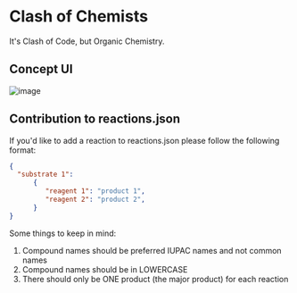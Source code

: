 # Clash of Chemists
It's Clash of Code, but Organic Chemistry.

## Concept UI
![image](https://user-images.githubusercontent.com/61446939/189540221-0d1309c9-caf4-4c10-823e-56eafaf33fe2.png)

## Contribution to reactions.json
If you'd like to add a reaction to reactions.json please follow the following format:
```json
{
  "substrate 1": 
      {
         "reagent 1": "product 1",
         "reagent 2": "product 2",
      }
}
```

Some things to keep in mind:
1. Compound names should be preferred IUPAC names and not common names
2. Compound names should be in LOWERCASE
3. There should only be ONE product (the major product) for each reaction
